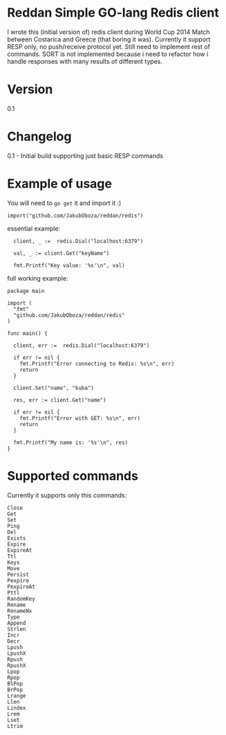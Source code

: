 # Reddan Simple GO-lang Redis client
I wrote this (initial version of) redis client during World Cup 2014 Match between Costarica and Greece (that boring it was).
Currently it support RESP only, no push/receive protocol yet. Still need to implement rest of commands.
SORT is not implemented because i need to refactor how i handle responses with many results of different types.

# Version
0.1

# Changelog
0.1 - Initial build supporting just basic RESP commands

# Example of usage

You will need to `go get` it and import it :)
```
import("github.com/JakubOboza/reddan/redis")

```
essential example:

```
  client, _ :=  redis.Dial("localhost:6379")

  val, _ := client.Get("keyName")

  fmt.Printf("Key value: '%s'\n", val)

```

full working example:

```
package main

import (
  "fmt"
  "github.com/JakubOboza/reddan/redis"
)

func main() {

  client, err :=  redis.Dial("localhost:6379")

  if err != nil {
    fmt.Printf("Error connecting to Redis: %s\n", err)
    return
  }

  client.Set("name", "kuba")

  res, err := client.Get("name")

  if err != nil {
    fmt.Printf("Error with GET: %s\n", err)
    return
  }

  fmt.Printf("My name is: '%s'\n", res)
}
```

# Supported commands

Currently it supports only this commands:
```
Close
Get
Set
Ping
Del
Exists
Expire
ExpireAt
Ttl
Keys
Move
Persist
Pexpire
PexpireAt
Pttl
RandomKey
Rename
RenameNx
Type
Append
Strlen
Incr
Decr
Lpush
LpushX
Rpush
RpushX
Lpop
Rpop
BlPop
BrPop
Lrange
Llen
Lindex
Lrem
Lset
Ltrim
```